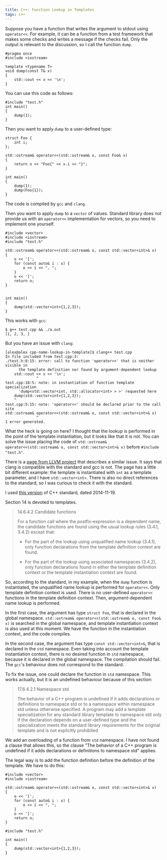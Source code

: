 ```yaml
---
title: C++: Function Lookup in Templates
tags: c++
---
```


Suppose you have a function that writes the argument to stdout using
`operator<<`. For example, it can be a function from a test framework that
makes some checks and writes a message if the checks fail. Only the output is
relevant to the discussion, so I call the function `dump`.


```
#pragma once
#include <iostream>

template <typename T>
void dump(const T& x)
{
    std::cout << x << '\n';
}
```

You can use this code as follows:

```
#include "test.h"
int main()
{
    dump(1);
}
```

Then you want to apply `dump` to a user-defined type:

```
struct Foo {
    int i;
};

std::ostream& operator<<(std::ostream& o, const Foo& x)
{
    return o << "Foo{" << x.i << "}";
}

int main()
{
    dump(1);
    dump(Foo{1});
}
```

The code is compiled by `gcc` and `clang`.

Then you want to apply `dump` to a `vector` of values. Standard library does
not provide us with an `operator<<` implementation for vectors, so you need to
implement one yourself.

```
#include <vector>
#include <iostream>
#include "test.h"

std::ostream& operator<<(std::ostream& o, const std::vector<int>& x)
{
    o << '[';
    for (const auto& i : x) {
        o << i << ", ";
    }
    o << ']';
    return o;
}


int main()
{
    dump(std::vector<int>{1,2,3});
}
```

This works with `gcc`:

```
$ g++ test.cpp && ./a.out
[1, 2, 3, ]
```

But you have an issue with `clang`:

```
[alex@alex cpp-name-lookup-in-template]$ clang++ test.cpp
In file included from test.cpp:3:
./test.h:8:15: error: call to function 'operator<<' that is neither visible in
	  the template definition nor found by argument-dependent lookup
    std::cout << x << '\n';
              ^
test.cpp:18:5: note: in instantiation of function template specialization
	  'dump<std::vector<int, std::allocator<int> > >' requested here
    dump(std::vector<int>{1,2,3});
    ^
test.cpp:5:15: note: 'operator<<' should be declared prior to the call site
std::ostream& operator<<(std::ostream& o, const std::vector<int>& x)
              ^
1 error generated.

```

What the heck is going on here? I thought that the lookup is performed in the
point of the template instantiation, but it looks like that it is not. You can
solve the issue placing the code of ```std::ostream& operator<<(std::ostream&
o, const std::vector<int>& x)``` before ```#include "test.h"```.

There is a [page from LLVM
project](https://clang.llvm.org/compatibility.html#dep_lookup) that describes
a similar issue. It says that clang is compatible with the standard and gcc is not.
The page has a little bit different example: the template is instantiated with
`int` as a template parameter, and I  have `std::vector<int>`. There is also
no direct references to the standard, so I was curious to check it with the
standard.

I used [this
version](http://www.open-std.org/jtc1/sc22/wg21/docs/papers/2014/n4296.pdf) of
C++ standard, dated 2014-11-19.

Section 14 is devoted to templates.

> 14.6.4.2  Candidate functions
> 
> For a function call where the postfix-expression is a dependent name, the
> candidate functions are found using the usual lookup rules (3.4.1, 3.4.2) except
> that:
> 
> -   For the part of the lookup using unqualified name lookup (3.4.1), only
>     function declarations from the template definition context are found.
> 
> -   For the part of the lookup using associated namespaces (3.4.2), only
>     function declarations found in either the template definition context or the
>     template instantiation context are found.

So, according to the standard, in my example, when the `dump` function is
instantiated, the unqualified name lookup is performed for `operator<<`. Only
template definition context is used. There is no user-defined `operator<<`
functions in the template definition context. Then, argument-dependent name
lookup is performed.

In the first case, the argument has type `struct Foo`,
that is declared in the global namespace.
`std::ostream& operator<<(std::ostream& o, const Foo& x)` is searched in the
global namespace, and template instantiation context is also used at this
moment. We have the function in the instantiation context, and the code
compiles.

In the second case, the argument has type `const std::vector<int>&`, that is
declared in the `std` namespace. Even taking into account the template
instantiation context, there is no desired function in `std` namespace, because
it is declared in the global namespace. The compilation should fail. The
`gcc`'s behaviour does not correspond to the standard.

To fix the issue, one could declare the function in `std` namespace. This works
actually, but it is an undefined behaviour because of this section:

> 17.6.4.2.1  Namespace std
> 
> The behavior of a C++ program is undefined if it adds declarations or
> definitions to namespace std or to a namespace within namespace std unless otherwise
> specified. A program may add a template specialization for any standard library
> template to namespace std only if the declaration depends on a user-defined
> type and the specialization meets the standard library requirements for the
> original template and is not explicitly prohibited

We add an overloading of a function from `std` namespace. I have not found a
clause that allows this, so the clause "The behavior of a C++ program is
undefined if it adds declarations or definitions to namespace std" applies.

The legal way is to add the function definition before the definition of the
template. We have to do this:

```
#include <vector>
#include <iostream>

std::ostream& operator<<(std::ostream& o, const std::vector<int>& x)
{
    o << '[';
    for (const auto& i : x) {
        o << i << ", ";
    }
    o << ']';
    return o;
}

#include "test.h"

int main()
{
    dump(std::vector<int>{1,2,3});
}
```
